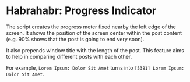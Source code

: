 Habrahabr: Progress Indicator
=============================
The script creates the progress meter fixed nearby the left edge of the screen. It shows the position of the screen center within the post content (e.g. 90% shows that the post is going to end very soon).

It also prepends window title with the length of the post. This feature aims to help in comparing different posts with each other.

For example, `Lorem Ipsum: Dolor Sit Amet` turns into `[5381] Lorem Ipsum: Dolor Sit Amet`.
